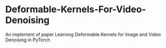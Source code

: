 # Deformable-Kernels-For-Video-Denoising
An implement of paper Learning Deformable Kernels for Image and Video Denoising in PyTorch
